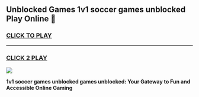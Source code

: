 
## Unblocked Games 1v1 soccer games unblocked Play Online 👋
<h3>
<a href="https://news.freeplayer.one?title=1v1_soccer_games_unblocked&ref=17F">CLICK TO PLAY</a></h3>
<hr>

<h3>
<a href="https://news.freeplayer.one?title=1v1_soccer_games_unblocked&ref=17F">CLICK 2 PLAY</a>
  
</h3>

<a href="https://news.freeplayer.one?title=1v1_soccer_games_unblocked&ref=17F/"><img src="https://clearcache.store/games.png"></a>


**1v1 soccer games unblocked games unblocked: Your Gateway to Fun and Accessible Online Gaming**
